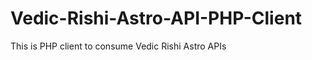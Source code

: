 Vedic-Rishi-Astro-API-PHP-Client
================================

This is PHP client to consume Vedic Rishi Astro APIs
